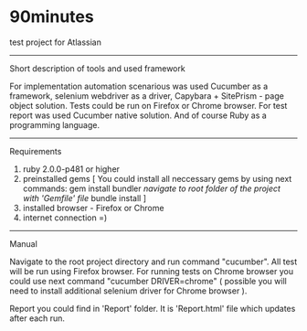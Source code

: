 90minutes
=========

test project for Atlassian

------
Short description of tools and used framework

  For implementation automation scenarious was used Cucumber as a framework, 
  selenium webdriver as a driver, Capybara + SitePrism - page object solution.
  Tests could be run on Firefox or Chrome browser.
  For test report was used Cucumber native solution.
  And of course Ruby as a programming language.

------
Requirements

1. ruby 2.0.0-p481 or higher
2. preinstalled gems 
[ You could install all neccessary gems by using next commands:
gem install bundler
*navigate to root folder of the project with 'Gemfile' file*
bundle install ]
3. installed browser - Firefox or Chrome
4. internet connection =)

------
Manual

Navigate to the root project directory and run command "cucumber".
All test will be run using Firefox browser. 
For running tests on Chrome browser you could use next command "cucumber DRIVER=chrome" 
( possible you will need  to install additional selenium driver for Chrome browser ).

Report you could find in 'Report' folder. It is 'Report.html' file which updates after each run.
